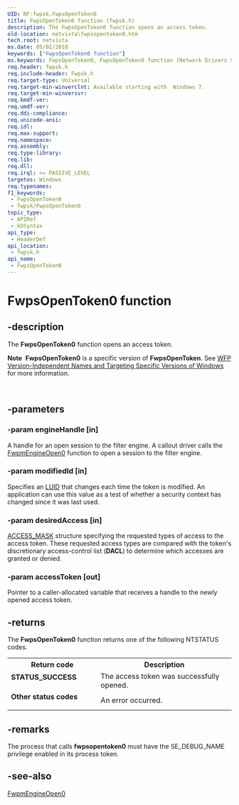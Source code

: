 ```yaml
---
UID: NF:fwpsk.FwpsOpenToken0
title: FwpsOpenToken0 function (fwpsk.h)
description: The FwpsOpenToken0 function opens an access token.
old-location: netvista\fwpsopentoken0.htm
tech.root: netvista
ms.date: 05/02/2018
keywords: ["FwpsOpenToken0 function"]
ms.keywords: FwpsOpenToken0, FwpsOpenToken0 function [Network Drivers Starting with Windows Vista], fwpsk/FwpsOpenToken0, netvista.fwpsopentoken0
req.header: fwpsk.h
req.include-header: Fwpsk.h
req.target-type: Universal
req.target-min-winverclnt: Available starting with  Windows 7.
req.target-min-winversvr: 
req.kmdf-ver: 
req.umdf-ver: 
req.ddi-compliance: 
req.unicode-ansi: 
req.idl: 
req.max-support: 
req.namespace: 
req.assembly: 
req.type-library: 
req.lib: 
req.dll: 
req.irql: <= PASSIVE_LEVEL
targetos: Windows
req.typenames: 
f1_keywords:
 - FwpsOpenToken0
 - fwpsk/FwpsOpenToken0
topic_type:
 - APIRef
 - kbSyntax
api_type:
 - HeaderDef
api_location:
 - fwpsk.h
api_name:
 - FwpsOpenToken0
---
```


# FwpsOpenToken0 function


## -description

The <b>FwpsOpenToken0</b> function opens an access token. <div class="alert"><b>Note</b>  <b>FwpsOpenToken0</b> is a specific version of <b>FwpsOpenToken</b>. See <a href="/windows/desktop/FWP/wfp-version-independent-names-and-targeting-specific-versions-of-windows">WFP Version-Independent Names and Targeting Specific Versions of Windows</a> for more information.</div>
<div> </div>

## -parameters

### -param engineHandle [in]


A handle for an open session to the filter engine. A callout driver calls the 
     <a href="/windows-hardware/drivers/ddi/fwpmk/nf-fwpmk-fwpmengineopen0">FwpmEngineOpen0</a> function to open a
     session to the filter engine.

### -param modifiedId [in]


Specifies an <a href="/windows-hardware/drivers/ddi/igpupvdev/ns-igpupvdev-_luid">LUID</a> that changes each time the token is modified. An application can use this value as a test of whether a security context has changed since it was last used.

### -param desiredAccess [in]



<a href="/windows-hardware/drivers/kernel/access-mask">ACCESS_MASK</a> structure specifying the requested types of access to the access token. These requested access types are compared with the token's discretionary access-control list (<b>DACL</b>) to determine which accesses are granted or denied.

### -param accessToken [out]


Pointer to a caller-allocated variable that receives a handle to the newly opened access token.

## -returns

The 
     <b>FwpsOpenToken0</b> function returns one of the following NTSTATUS codes.

<table>
<tr>
<th>Return code</th>
<th>Description</th>
</tr>
<tr>
<td width="40%">
<dl>
<dt><b>STATUS_SUCCESS</b></dt>
</dl>
</td>
<td width="60%">
The access token was successfully opened.

</td>
</tr>
<tr>
<td width="40%">
<dl>
<dt><b>Other status codes</b></dt>
</dl>
</td>
<td width="60%">
An error occurred.

</td>
</tr>
</table>

## -remarks
The process that calls <b>fwpsopentoken0</b> must have the SE_DEBUG_NAME privilege enabled in its process token.

## -see-also

<a href="/windows-hardware/drivers/ddi/fwpmk/nf-fwpmk-fwpmengineopen0">FwpmEngineOpen0</a>

